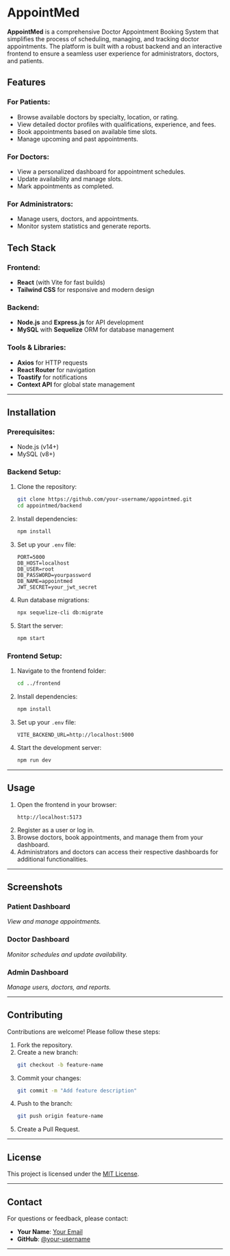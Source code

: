
# AppointMed

**AppointMed** is a comprehensive Doctor Appointment Booking System that simplifies the process of scheduling, managing, and tracking doctor appointments. The platform is built with a robust backend and an interactive frontend to ensure a seamless user experience for administrators, doctors, and patients.

## Features

### For Patients:
- Browse available doctors by specialty, location, or rating.
- View detailed doctor profiles with qualifications, experience, and fees.
- Book appointments based on available time slots.
- Manage upcoming and past appointments.

### For Doctors:
- View a personalized dashboard for appointment schedules.
- Update availability and manage slots.
- Mark appointments as completed.

### For Administrators:
- Manage users, doctors, and appointments.
- Monitor system statistics and generate reports.

## Tech Stack

### Frontend:
- **React** (with Vite for fast builds)
- **Tailwind CSS** for responsive and modern design

### Backend:
- **Node.js** and **Express.js** for API development
- **MySQL** with **Sequelize** ORM for database management

### Tools & Libraries:
- **Axios** for HTTP requests
- **React Router** for navigation
- **Toastify** for notifications
- **Context API** for global state management

---

## Installation

### Prerequisites:
- Node.js (v14+)
- MySQL (v8+)

### Backend Setup:
1. Clone the repository:
   ```bash
   git clone https://github.com/your-username/appointmed.git
   cd appointmed/backend
   ```
2. Install dependencies:
   ```bash
   npm install
   ```
3. Set up your `.env` file:
   ```env
   PORT=5000
   DB_HOST=localhost
   DB_USER=root
   DB_PASSWORD=yourpassword
   DB_NAME=appointmed
   JWT_SECRET=your_jwt_secret
   ```
4. Run database migrations:
   ```bash
   npx sequelize-cli db:migrate
   ```
5. Start the server:
   ```bash
   npm start
   ```

### Frontend Setup:
1. Navigate to the frontend folder:
   ```bash
   cd ../frontend
   ```
2. Install dependencies:
   ```bash
   npm install
   ```
3. Set up your `.env` file:
   ```env
   VITE_BACKEND_URL=http://localhost:5000
   ```
4. Start the development server:
   ```bash
   npm run dev
   ```

---

## Usage

1. Open the frontend in your browser:
   ```
   http://localhost:5173
   ```
2. Register as a user or log in.
3. Browse doctors, book appointments, and manage them from your dashboard.
4. Administrators and doctors can access their respective dashboards for additional functionalities.

---

## Screenshots

### Patient Dashboard
*View and manage appointments.*

### Doctor Dashboard
*Monitor schedules and update availability.*

### Admin Dashboard
*Manage users, doctors, and reports.*

---

## Contributing

Contributions are welcome! Please follow these steps:
1. Fork the repository.
2. Create a new branch:
   ```bash
   git checkout -b feature-name
   ```
3. Commit your changes:
   ```bash
   git commit -m "Add feature description"
   ```
4. Push to the branch:
   ```bash
   git push origin feature-name
   ```
5. Create a Pull Request.

---

## License

This project is licensed under the [MIT License](LICENSE).

---

## Contact

For questions or feedback, please contact:

- **Your Name**: [Your Email](mailto:your-email@example.com)  
- **GitHub**: [@your-username](https://github.com/your-username)

---
